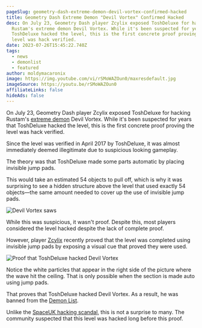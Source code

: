 ```yaml
---
pageSlug: geometry-dash-extreme-demon-devil-vortex-confirmed-hacked
title: Geometry Dash Extreme Demon "Devil Vortex" Confirmed Hacked
desc: On July 23, Geometry Dash player Zcylix exposed ToshDeluxe for hacking
  Rustam's extreme demon Devil Vortex. While it's been suspected for years that
  ToshDeluxe hacked the level, this is the first concrete proof proving the
  level was hack verified.
date: 2023-07-26T15:45:22.740Z
tags:
  - news
  - demonlist
  - featured
author: moldymacaronix
image: https://img.youtube.com/vi/rSMoWAZOun0/maxresdefault.jpg
imageSource: https://youtu.be/rSMoWAZOun0
affiliateLinks: false
hideAds: false
---
```

On July 23, Geometry Dash player Zcylix exposed ToshDeluxe for hacking Rustam's [extreme demon](/posts/geometry-dash-demon-list-what-are-the-top-extreme-demons-2022/) Devil Vortex. While it's been suspected for years that ToshDeluxe hacked the level, this is the first concrete proof proving the level was hack verified.

Since the level was verified in April 2017 by ToshDeluxe, it was almost immediately deemed illegitimate due to suspicious looking gameplay.

The theory was that ToshDeluxe made some parts automatic by placing invisible jump pads.

This would take an estimated 54 objects to pull off, which is why it was surprising to see a hidden structure above the level that used exactly 54 objects—the same amount needed to cover up the use of invisible jump pads.

![Devil Vortex saws](https://i.kym-cdn.com/entries/icons/facebook/000/045/685/cover5.jpg)

While this was suspicious, it wasn't proof. Despite this, most players considered the level hacked despite the lack of complete proof.

However, player [Zcylix](https://youtu.be/NUrs7ywJ33A) recently proved that the level was completed using invisible jump pads by exposing a visual cue that proved they were used.

![Proof that ToshDeluxe hacked Devil Vortex](https://media.discordapp.net/attachments/392087938239954950/1133783813345005576/IMG_5757.png)

Notice the white particles that appear in the right side of the picture where the wave hit the ceiling. That is only possible when the section is made auto using jump pads.

That proves that ToshDeluxe hacked Devil Vortex. As a result, he was banned from the [Demon List]().

Unlike the [SpaceUK hacking scandal](), this is not a surprise to many. The community suspected that this level was hacked long before this proof.